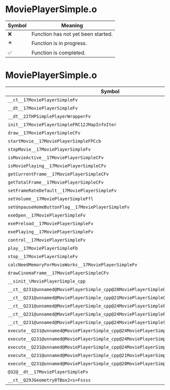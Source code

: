 # MoviePlayerSimple.o
| Symbol | Meaning 
| ------------- | ------------- 
| :x: | Function has not yet been started. 
| :eight_pointed_black_star: | Function is in progress. 
| :white_check_mark: | Function is completed. 


# MoviePlayerSimple.o
| Symbol | Decompiled? |
| ------------- | ------------- |
| `__ct__17MoviePlayerSimpleFv` | :x: |
| `__dt__17MoviePlayerSimpleFv` | :x: |
| `__dt__22THPSimplePlayerWrapperFv` | :x: |
| `init__17MoviePlayerSimpleFRC12JMapInfoIter` | :x: |
| `draw__17MoviePlayerSimpleCFv` | :x: |
| `startMovie__17MoviePlayerSimpleFPCcb` | :x: |
| `stopMovie__17MoviePlayerSimpleFv` | :x: |
| `isMovieActive__17MoviePlayerSimpleCFv` | :x: |
| `isMoviePlaying__17MoviePlayerSimpleCFv` | :x: |
| `getCurrentFrame__17MoviePlayerSimpleCFv` | :x: |
| `getTotalFrame__17MoviePlayerSimpleCFv` | :x: |
| `setFrameRateDefault__17MoviePlayerSimpleFv` | :x: |
| `setVolume__17MoviePlayerSimpleFfl` | :x: |
| `setUnpauseHomeButtonFlag__17MoviePlayerSimpleFv` | :x: |
| `exeOpen__17MoviePlayerSimpleFv` | :x: |
| `exePreload__17MoviePlayerSimpleFv` | :x: |
| `exePlaying__17MoviePlayerSimpleFv` | :x: |
| `control__17MoviePlayerSimpleFv` | :x: |
| `play__17MoviePlayerSimpleFb` | :x: |
| `stop__17MoviePlayerSimpleFv` | :x: |
| `calcNeedMemoryForMovieWorks__17MoviePlayerSimpleFv` | :x: |
| `drawCinemaFrame__17MoviePlayerSimpleCFv` | :x: |
| `__sinit_\MoviePlayerSimple_cpp` | :x: |
| `__ct__Q231@unnamed@MoviePlayerSimple_cpp@20MoviePlayerSimpleOffFv` | :x: |
| `__ct__Q231@unnamed@MoviePlayerSimple_cpp@21MoviePlayerSimpleOpenFv` | :x: |
| `__ct__Q231@unnamed@MoviePlayerSimple_cpp@24MoviePlayerSimplePreloadFv` | :x: |
| `__ct__Q231@unnamed@MoviePlayerSimple_cpp@24MoviePlayerSimplePlayingFv` | :x: |
| `__ct__Q231@unnamed@MoviePlayerSimple_cpp@24MoviePlayerSimpleSuspendFv` | :x: |
| `execute__Q231@unnamed@MoviePlayerSimple_cpp@24MoviePlayerSimpleSuspendCFP5Spine` | :x: |
| `execute__Q231@unnamed@MoviePlayerSimple_cpp@24MoviePlayerSimplePlayingCFP5Spine` | :x: |
| `execute__Q231@unnamed@MoviePlayerSimple_cpp@24MoviePlayerSimplePreloadCFP5Spine` | :x: |
| `execute__Q231@unnamed@MoviePlayerSimple_cpp@21MoviePlayerSimpleOpenCFP5Spine` | :x: |
| `execute__Q231@unnamed@MoviePlayerSimple_cpp@20MoviePlayerSimpleOffCFP5Spine` | :x: |
| `@32@__dt__17MoviePlayerSimpleFv` | :x: |
| `__ct__Q29JGeometry8TBox2<s>Fssss` | :x: |
